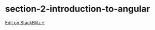 # section-2-introduction-to-angular

[Edit on StackBlitz ⚡️](https://stackblitz.com/edit/section-2-introduction-to-angular)